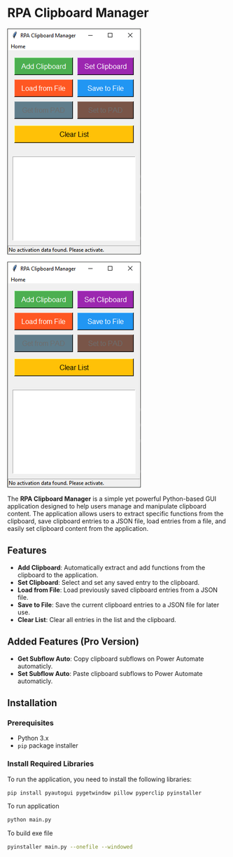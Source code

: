 # RPA Clipboard Manager

![RPA Clipboard Manager Screenshot](assets/capture.png)

![RPA Clipboard Manager Screenshot](assets/capture_pro.png)

The **RPA Clipboard Manager** is a simple yet powerful Python-based GUI application designed to help users manage and manipulate clipboard content. The application allows users to extract specific functions from the clipboard, save clipboard entries to a JSON file, load entries from a file, and easily set clipboard content from the application.

## Features

- **Add Clipboard**: Automatically extract and add functions from the clipboard to the application.
- **Set Clipboard**: Select and set any saved entry to the clipboard.
- **Load from File**: Load previously saved clipboard entries from a JSON file.
- **Save to File**: Save the current clipboard entries to a JSON file for later use.
- **Clear List**: Clear all entries in the list and the clipboard.

## Added Features (Pro Version)

- **Get Subflow Auto**: Copy clipboard subflows on Power Automate automaticly.
- **Set Subflow Auto**: Paste clipboard subflows to Power Automate automaticly.

## Installation

### Prerequisites

- Python 3.x
- `pip` package installer

### Install Required Libraries

To run the application, you need to install the following libraries:

```bash
pip install pyautogui pygetwindow pillow pyperclip pyinstaller
```

To run application

```bash
python main.py
```

To build exe file

```bash
pyinstaller main.py --onefile --windowed
```
